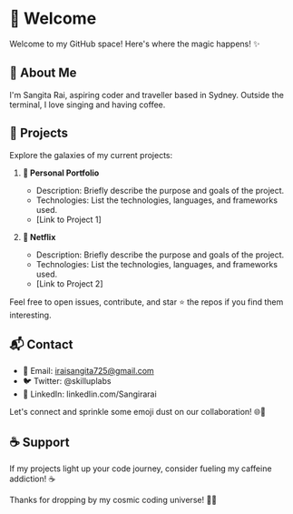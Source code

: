 # 👋 Welcome 


Welcome to my GitHub space! Here's where the magic happens! ✨

## 🚀 About Me

I'm Sangita Rai, aspiring coder and traveller based in Sydney. Outside the terminal, I love singing and having coffee.

## 🌟 Projects

Explore the galaxies of my current projects:

1. **🚀 Personal Portfolio**
   - Description: Briefly describe the purpose and goals of the project.
   - Technologies: List the technologies, languages, and frameworks used.
   - [Link to Project 1]

2. **🌈 Netflix**
   - Description: Briefly describe the purpose and goals of the project.
   - Technologies: List the technologies, languages, and frameworks used.
   - [Link to Project 2]

Feel free to open issues, contribute, and star ⭐ the repos if you find them interesting.

## 📬 Contact

- 📧 Email: iraisangita725@gmail.com
- 🐦 Twitter: @skilluplabs
- 🔗 LinkedIn: linkedlin.com/Sangirarai

Let's connect and sprinkle some emoji dust on our collaboration! 🌐💬

## ☕ Support

If my projects light up your code journey, consider fueling my caffeine addiction! ☕️

Thanks for dropping by my cosmic coding universe! 🚀✨
